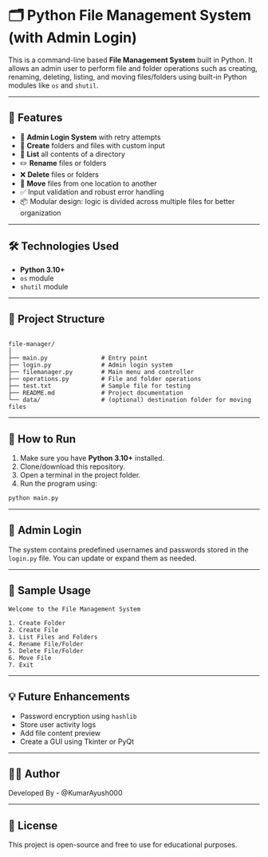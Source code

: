 
# 🗂️ Python File Management System (with Admin Login)

This is a command-line based **File Management System** built in Python. It allows an admin user to perform file and folder operations such as creating, renaming, deleting, listing, and moving files/folders using built-in Python modules like `os` and `shutil`.

---

## 🚀 Features

- 🔐 **Admin Login System** with retry attempts  
- 📝 **Create** folders and files with custom input  
- 📁 **List** all contents of a directory  
- ✏️ **Rename** files or folders  
- ❌ **Delete** files or folders  
- 🚚 **Move** files from one location to another  
- ✅ Input validation and robust error handling  
- 📦 Modular design: logic is divided across multiple files for better organization

---

## 🛠️ Technologies Used

- **Python 3.10+**
- `os` module
- `shutil` module

---

## 📂 Project Structure

```

file-manager/
│
├── main.py               # Entry point
├── login.py              # Admin login system
├── filemanager.py        # Main menu and controller
├── operations.py         # File and folder operations
├── test.txt              # Sample file for testing
├── README.md             # Project documentation
└── data/                 # (optional) destination folder for moving files

````

---

## 🧪 How to Run

1. Make sure you have **Python 3.10+** installed.
2. Clone/download this repository.
3. Open a terminal in the project folder.
4. Run the program using:
```bash
python main.py
````

---

## 🔑 Admin Login

The system contains predefined usernames and passwords stored in the `login.py` file. You can update or expand them as needed.

---

## 📸 Sample Usage

```
Welcome to the File Management System

1. Create Folder
2. Create File
3. List Files and Folders
4. Rename File/Folder
5. Delete File/Folder
6. Move File
7. Exit
```

---

## 💡 Future Enhancements

* Password encryption using `hashlib`
* Store user activity logs
* Add file content preview
* Create a GUI using Tkinter or PyQt

---

## 👨‍💻 Author

Developed By - @KumarAyush000

---

## 📜 License

This project is open-source and free to use for educational purposes.

